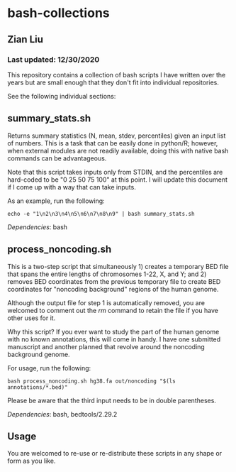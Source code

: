 # bash-collections
## Zian Liu
### Last updated: 12/30/2020

This repository contains a collection of bash scripts I have written over the years but are small enough that they don't fit into individual repositories. 

See the following individual sections:

## summary_stats.sh

Returns summary statistics (N, mean, stdev, percentiles) given an input list of numbers. This is a task that can be easily done in python/R; however, when external modules are not readily available, doing this with native bash commands can be advantageous. 

Note that this script takes inputs only from STDIN, and the percentiles are hard-coded to be "0 25 50 75 100" at this point. I will update this document if I come up with a way that can take inputs.

As an example, run the following:
```
echo -e "1\n2\n3\n4\n5\n6\n7\n8\n9" | bash summary_stats.sh
```

*Dependencies*: bash

## process_noncoding.sh

This is a two-step script that simultaneously 1) creates a temporary BED file that spans the entire lengths of chromosomes 1-22, X, and Y; and 2) removes BED coordinates from the previous temporary file to create BED coordinates for "noncoding background" regions of the human genome.

Although the output file for step 1 is automatically removed, you are welcomed to comment out the *rm* command to retain the file if you have other uses for it. 

Why this script? If you ever want to study the part of the human genome with no known annotations, this will come in handy. I have one submitted manuscript and another planned that revolve around the noncoding background genome.

For usage, run the following:
```
bash process_noncoding.sh hg38.fa out/noncoding "$(ls annotations/*.bed)"
```

Please be aware that the third input needs to be in double parentheses.

*Dependencies*: bash, bedtools/2.29.2


## Usage

You are welcomed to re-use or re-distribute these scripts in any shape or form as you like.
